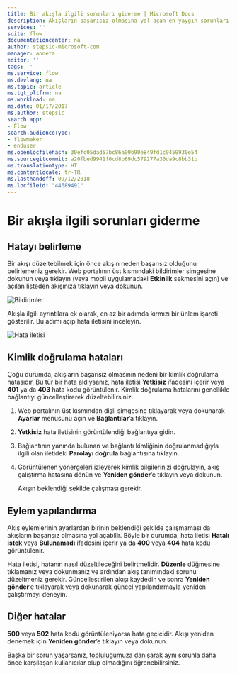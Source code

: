 ```yaml
---
title: Bir akışla ilgili sorunları giderme | Microsoft Docs
description: Akışların başarısız olmasına yol açan en yaygın sorunları çözümleyin
services: ''
suite: flow
documentationcenter: na
author: stepsic-microsoft-com
manager: anneta
editor: ''
tags: ''
ms.service: flow
ms.devlang: na
ms.topic: article
ms.tgt_pltfrm: na
ms.workload: na
ms.date: 01/17/2017
ms.author: stepsic
search.app:
- Flow
search.audienceType:
- flowmaker
- enduser
ms.openlocfilehash: 30efc05dad57bc86a99b90e849fd1c9459930e54
ms.sourcegitcommit: a20fbed9941f0cd8b69dc579277a30da9c8bb31b
ms.translationtype: HT
ms.contentlocale: tr-TR
ms.lasthandoff: 09/12/2018
ms.locfileid: "44689491"
---
```

# <a name="troubleshooting-a-flow"></a>Bir akışla ilgili sorunları giderme
## <a name="identify-the-error"></a>Hatayı belirleme
Bir akışı düzeltebilmek için önce akışın neden başarısız olduğunu belirlemeniz gerekir. Web portalının üst kısmındaki bildirimler simgesine dokunun veya tıklayın (veya mobil uygulamadaki **Etkinlik** sekmesini açın) ve açılan listeden akışınıza tıklayın veya dokunun.

![Bildirimler](./media/fix-flow-failures/notifications-toolbar.png)

Akışla ilgili ayrıntılara ek olarak, en az bir adımda kırmızı bir ünlem işareti gösterilir. Bu adımı açıp hata iletisini inceleyin.

![Hata iletisi](./media/fix-flow-failures/flow-run-failure.png)

## <a name="authentication-failures"></a>Kimlik doğrulama hataları
Çoğu durumda, akışların başarısız olmasının nedeni bir kimlik doğrulama hatasıdır. Bu tür bir hata aldıysanız, hata iletisi **Yetkisiz** ifadesini içerir veya **401** ya da **403** hata kodu görüntülenir. Kimlik doğrulama hatalarını genellikle bağlantıyı güncelleştirerek düzeltebilirsiniz.

1. Web portalının üst kısmından dişli simgesine tıklayarak veya dokunarak **Ayarlar** menüsünü açın ve **Bağlantılar**’a tıklayın.
2. **Yetkisiz** hata iletisinin görüntülendiği bağlantıya gidin.
3. Bağlantının yanında bulunan ve bağlantı kimliğinin doğrulanmadığıyla ilgili olan iletideki **Parolayı doğrula** bağlantısına tıklayın.
4. Görüntülenen yönergeleri izleyerek kimlik bilgilerinizi doğrulayın, akış çalıştırma hatasına dönün ve **Yeniden gönder**’e tıklayın veya dokunun.
   
    Akışın beklendiği şekilde çalışması gerekir.

## <a name="action-configuration"></a>Eylem yapılandırma
Akış eylemlerinin ayarlardan birinin beklendiği şekilde çalışmaması da akışların başarısız olmasına yol açabilir. Böyle bir durumda, hata iletisi **Hatalı istek** veya **Bulunamadı** ifadesini içerir ya da **400** veya **404** hata kodu görüntülenir.

Hata iletisi, hatanın nasıl düzeltileceğini belirtmelidir. **Düzenle** düğmesine tıklamanız veya dokunmanız ve ardından akış tanımındaki sorunu düzeltmeniz gerekir. Güncelleştirilen akışı kaydedin ve sonra **Yeniden gönder**’e tıklayarak veya dokunarak güncel yapılandırmayla yeniden çalıştırmayı deneyin.

## <a name="other-failures"></a>Diğer hatalar
**500** veya **502** hata kodu görüntüleniyorsa hata geçicidir. Akışı yeniden denemek için **Yeniden gönder**’e tıklayın veya dokunun.

Başka bir sorun yaşarsanız, [topluluğumuza danışarak](https://go.microsoft.com/fwlink/?LinkID=787467) aynı sorunla daha önce karşılaşan kullanıcılar olup olmadığını öğrenebilirsiniz.

